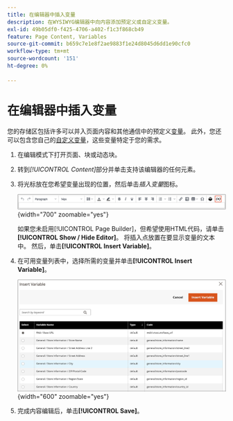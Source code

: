 ```yaml
---
title: 在编辑器中插入变量
description: 在WYSIWYG编辑器中向内容添加预定义或自定义变量。
exl-id: 49b05df0-f425-4706-a402-f1c3f868cb49
feature: Page Content, Variables
source-git-commit: b659c7e1e8f2ae9883f1e24d8045d6dd1e90cfc0
workflow-type: tm+mt
source-wordcount: '151'
ht-degree: 0%

---
```


# 在编辑器中插入变量

您的存储区包括许多可以并入页面内容和其他通信中的预定义[变量](../systems/variables-predefined.md)。 此外，您还可以包含您自己的[自定义变量](../systems/variables-custom.md)，这些变量特定于您的需求。

1. 在编辑模式下打开页面、块或动态块。

1. 转到&#x200B;_[!UICONTROL Content]_&#x200B;部分并单击支持该编辑器的任何元素。

1. 将光标放在您希望变量出现的位置，然后单击&#x200B;_插入变量_&#x200B;图标。

   ![编辑器工具栏 — 插入变量](./assets/editor-toolbar-variable-button.png){width="700" zoomable="yes"}

   如果您未启用[!UICONTROL Page Builder]，但希望使用HTML代码，请单击&#x200B;**[!UICONTROL Show / Hide Editor]**。 将插入点放置在要显示变量的文本中。 然后，单击&#x200B;**[!UICONTROL Insert Variable]**。

1. 在可用变量列表中，选择所需的变量并单击&#x200B;**[!UICONTROL Insert Variable]**。

   ![插入变量页](./assets/content-insert-variable.png){width="600" zoomable="yes"}

1. 完成内容编辑后，单击&#x200B;**[!UICONTROL Save]**。
